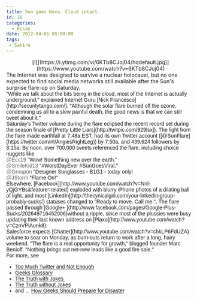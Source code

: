 ```yaml
---
title: Sun goes Nova. Cloud intact.
id: 38
categories:
  - Essay
date: 2012-04-01 05:00:00
tags:
 - Satire
---
```


<div class="separator" style="clear:both;text-align:center;">[![](https://i.ytimg.com/vi/6KTb8CJoj04/hqdefault.jpg)](https://www.youtube.com/watch?v=6KTb8CJoj04)</div>
The Internet was designed to survive a nuclear holocaust, but no one expected to find social media networks still available after the Sun's surprise flare-up on Saturday.
<div style="font-family:Arial;"></div>
<div style="font-family:Arial;">"While we talk about the bits being in the cloud, most of the Internet is actually underground," explained Internet Guru [Nick Francesco](http://securitytango.com/). "Although the solar flare burned off the ozone, condemning us all to a slow painful death, the good news is that we can still tweet about it."</div>
<div style="font-family:Arial;"></div>
<div style="font-family:Arial;">Saturday's Twitter volume during the flare eclipsed the recent record set during the season finale of [Pretty Little Liars](http://twitpic.com/929lsx]). The light from the flare made earthfall at 7:48a EST, had its own Twitter account ([@SunFlare](https://twitter.com/#!/AngiesRightLeg)) by 7:50a, and 439,624 followers by 8:15a. By noon, over 700,000 tweets referenced the flare, including choice nuggets like
<a name="more"></a></div>
<div style="font-family:Arial;"></div>
<div style="font-family:Arial;"><span class="Apple-style-span" style="color:#666666;">@Ecc19 "</span>Wow! Something new over the earth."</div>
<div style="font-family:Arial;"><span class="Apple-style-span" style="color:#666666;">@SmileKid13</span> "#WorstDayEver #SunGoesViral."</div>
<div style="font-family:Arial;"><span class="Apple-style-span" style="color:#666666;">@Groupon</span> "Designer Sunglasses - B1G1 - today only!</div>
<div style="font-family:Arial;"><span class="Apple-style-span" style="color:#666666;">@JStorm</span> "Flame On!"</div>
<div style="font-family:Arial;"></div>
<div style="font-family:Arial;">Elsewhere, [Facebook](http://www.youtube.com/watch?v=Nnl-yQjGYBs&amp;feature=related) exploded with blurry iPhone photos of a dilating ball of light, and most [LinkedIn](http://thecynicalgirl.com/your-linkedin-group-probably-sucks/) statuses changed to "Ready to move. Call me.". The flare passed through [Google+ ](http://www.facebook.com/pages/Google-Plus-Sucks/202649716452006)without a ripple, since most of the plussies were busy updating their last known address on [Plaxo](http://www.youtube.com/watch?v=CznVPlAunk8).</div>
<div style="font-family:Arial;"></div>
<div style="font-family:Arial;">Salesforce expects [Chatter](http://www.youtube.com/watch?v=chkLP6FdUZA) volume to soar on Monday, as burn-outs return to work after a long, hairy weekend. "The flare is a real opportunity for growth," blogged founder Marc Benioff. "Nothing brings out net-new leads like a good fire sale."</div>
<div style="font-family:Arial;"></div>
<div style="font-family:Arial;">
<div>For more, see</div>
<div>

*   [Too Much Twitter and Not Enough](http://tedhusted.blogspot.com/2009/04/twitter-too-much-and-not-enough.html)
*   [Geeks Glossary](http://tedhusted.blogspot.com/2007/04/geeks-glossary-asf-edition-recently-we.html)
*   [The Truth with Jokes ](http://tedhusted.blogspot.com/2006/04/truth-with-jokes-q-are-asf-committers.html)
*   [The Truth without Jokes](http://en.wikipedia.org/wiki/April_Fools%27_Day)
*   and ... [How Geeks Should Prepare for Disaster](http://www.youtube.com/watch?v=NfZ4q86ekS4&amp;context=C4be1ba2ADvjVQa1PpcFNeL5vOXud6ym9Iyt54c-yNBuBvySkkoVQ=)
</div>
</div>